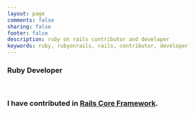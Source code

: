 ```yaml
---
layout: page
comments: false
sharing: false
footer: false
description: ruby on rails contributor and developer
keywords: ruby, rubyonrails, rails, contributor, developer
---
```

<h3>
  Ruby Developer
</h3>
<p>
  &nbsp;
</p>
<h3>
  I have contributed in
  <a href="http://contributors.rubyonrails.org/contributors/arun-agrawal/commits" target='_blank'>Rails Core Framework</a>.
</h3>

